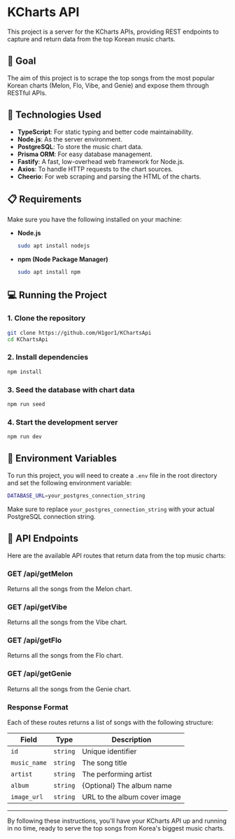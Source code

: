 
# KCharts API

This project is a server for the KCharts APIs, providing REST endpoints to capture and return data from the top Korean music charts.

## 🎯 Goal

The aim of this project is to scrape the top songs from the most popular Korean charts (Melon, Flo, Vibe, and Genie) and expose them through RESTful APIs.

## 🚀 Technologies Used

- **TypeScript**: For static typing and better code maintainability.
- **Node.js**: As the server environment.
- **PostgreSQL**: To store the music chart data.
- **Prisma ORM**: For easy database management.
- **Fastify**: A fast, low-overhead web framework for Node.js.
- **Axios**: To handle HTTP requests to the chart sources.
- **Cheerio**: For web scraping and parsing the HTML of the charts.

## 📋 Requirements

Make sure you have the following installed on your machine:

- **Node.js**
  ```bash
  sudo apt install nodejs
  ```
  
- **npm (Node Package Manager)**
  ```bash
  sudo apt install npm
  ```

## 💻 Running the Project

### 1. Clone the repository

```bash
git clone https://github.com/H1gor1/KChartsApi
cd KChartsApi
```

### 2. Install dependencies

```bash
npm install
```

### 3. Seed the database with chart data

```bash
npm run seed
```

### 4. Start the development server

```bash
npm run dev
```

## 🔧 Environment Variables

To run this project, you will need to create a `.env` file in the root directory and set the following environment variable:

```bash
DATABASE_URL=your_postgres_connection_string
```

Make sure to replace `your_postgres_connection_string` with your actual PostgreSQL connection string.

## 📄 API Endpoints

Here are the available API routes that return data from the top music charts:

### GET /api/getMelon
Returns all the songs from the Melon chart.

### GET /api/getVibe
Returns all the songs from the Vibe chart.

### GET /api/getFlo
Returns all the songs from the Flo chart.

### GET /api/getGenie
Returns all the songs from the Genie chart.

### Response Format

Each of these routes returns a list of songs with the following structure:

| Field       | Type     | Description       |
|-------------|----------|-------------------|
| `id`        | `string` | Unique identifier |
| `music_name`| `string` | The song title    |
| `artist`    | `string` | The performing artist |
| `album`     | `string` | {Optional} The album name    |
| `image_url` | `string` | URL to the album cover image |

---

By following these instructions, you'll have your KCharts API up and running in no time, ready to serve the top songs from Korea's biggest music charts.
